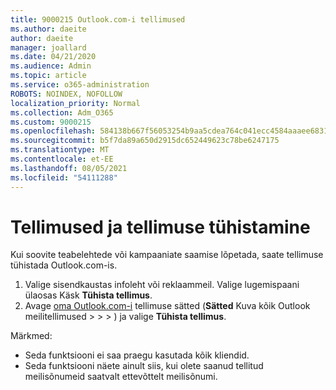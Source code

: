 ```yaml
---
title: 9000215 Outlook.com-i tellimused
ms.author: daeite
author: daeite
manager: joallard
ms.date: 04/21/2020
ms.audience: Admin
ms.topic: article
ms.service: o365-administration
ROBOTS: NOINDEX, NOFOLLOW
localization_priority: Normal
ms.collection: Adm_O365
ms.custom: 9000215
ms.openlocfilehash: 584138b667f56053254b9aa5cdea764c041ecc4584aaaee683107f21b14d61e3
ms.sourcegitcommit: b5f7da89a650d2915dc652449623c78be6247175
ms.translationtype: MT
ms.contentlocale: et-EE
ms.lasthandoff: 08/05/2021
ms.locfileid: "54111288"
---
```

# <a name="subscriptions-and-unsubscribing"></a>Tellimused ja tellimuse tühistamine

Kui soovite teabelehtede või kampaaniate saamise lõpetada, saate tellimuse tühistada Outlook.com-is.

1. Valige sisendkaustas infoleht või reklaammeil. Valige lugemispaani ülaosas Käsk **Tühista tellimus**.
2. Avage [oma Outlook.com-i](https://outlook.live.com/mail/options/mail/brandsSubscriptions) tellimuse sätted (**Sätted** Kuva kõik Outlook meilitellimused  >    >    >  ) ja valige **Tühista tellimus**.

Märkmed:

- Seda funktsiooni ei saa praegu kasutada kõik kliendid.
- Seda funktsiooni näete ainult siis, kui olete saanud tellitud meilisõnumeid saatvalt ettevõttelt meilisõnumi.
